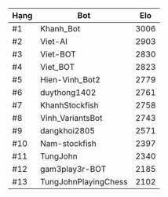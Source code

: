 Hạng|Bot|Elo
---|---|---
#1|Khanh_Bot|3006
#2|Viet-AI|2903
#3|Viet-BOT|2830
#4|Viet_BOT|2823
#5|Hien-Vinh_Bot2|2779
#6|duythong1402|2761
#7|KhanhStockfish|2758
#8|Vinh_VariantsBot|2743
#9|dangkhoi2805|2571
#10|Nam-stockfish|2397
#11|TungJohn|2340
#12|gam3play3r-BOT|2185
#13|TungJohnPlayingChess|2102
